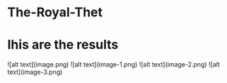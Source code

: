 # The-Royal-Thet
<h1>  Ihis are the results </h1>
![alt text](image.png)
![alt text](image-1.png)
![alt text](image-2.png)
![alt text](image-3.png)